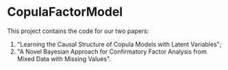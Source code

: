 # CopulaFactorModel
This project contains the code for our two papers: 
1) "Learning the Causal Structure of Copula Models with Latent Variables"; 
2) "A Novel Bayesian Approach for Confirmatory Factor Analysis from Mixed Data with Missing Values".
